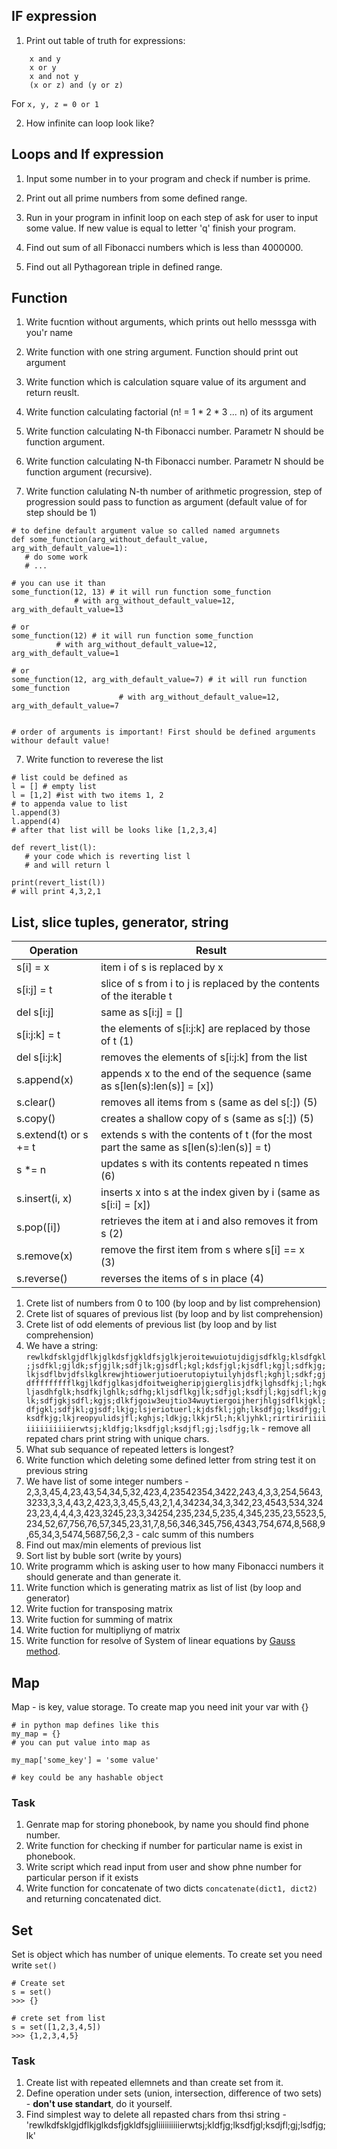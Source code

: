 ## IF expression
1. Print out table of truth for expressions:

```
	x and y
	x or y
	x and not y
	(x or z) and (y or z)
```

For `x, y, z = 0 or 1`

2. How infinite can loop look like?


## Loops and If expression

1. Input some number in to your program and 
check if number is prime.

2. Print out all prime numbers from some
defined range.

3. Run in your program in infinit loop on each step 
of ask for user to input some value. If new value 
is equal to letter 'q' finish your program.

4. Find out sum of all Fibonacci  numbers 
which is less than 4000000.

5. Find out all Pythagorean triple in defined range.

## Function

1. Write fucntion without arguments, which 
prints out hello messsga with you'r name

2. Write function with one string argument. 
Function should print out argument

3. Write function which is calculation square value 
of its argument and return reuslt.

4. Write function calculating 
factorial (n! = 1 * 2 * 3 *...* n) of its argument 

5. Write function calculating 
N-th Fibonacci number. Parametr N should 
be function argument.

5. Write function calculating 
N-th Fibonacci number. Parametr N should 
be function argument (recursive).

6. Write function calulating N-th number of arithmetic progression, 
step of progression sould pass to function as argument (default value of for step should be 1)

```
# to define default argument value so called named argumnets
def some_function(arg_without_default_value, arg_with_default_value=1):
   # do some work
   # ...

# you can use it than
some_function(12, 13) # it will run function some_function 
		      # with arg_without_default_value=12, arg_with_default_value=13

# or
some_function(12) # it will run function some_function
		  # with arg_without_default_value=12, arg_with_default_value=1

# or
some_function(12, arg_with_default_value=7) # it will run function some_function
		  			    # with arg_without_default_value=12, arg_with_default_value=7


# order of arguments is important! First should be defined arguments withour default value! 

```

7. Write function to reverese the list 

```
# list could be defined as 
l = [] # empty list
l = [1,2] #ist with two items 1, 2
# to appenda value to list
l.append(3)
l.append(4)
# after that list will be looks like [1,2,3,4]

def revert_list(l):
   # your code which is reverting list l
   # and will return l 

print(revert_list(l))
# will print 4,3,2,1
```

## List, slice tuples, generator, string

Operation |	Result 
----------|----------------
s[i] = x | item i of s is replaced by x
s[i:j] = t | slice of s from i to j is replaced by the contents of the iterable t	 
del s[i:j] | same as s[i:j] = []	 
s[i:j:k] = t | the elements of s[i:j:k] are replaced by those of t	(1)
del s[i:j:k] | removes the elements of s[i:j:k] from the list	 
s.append(x) | appends x to the end of the sequence (same as s[len(s):len(s)] = [x])	 
s.clear() | removes all items from s (same as del s[:])	(5)
s.copy() | creates a shallow copy of s (same as s[:])	(5)
s.extend(t) or s += t | extends s with the contents of t (for the most part the same as s[len(s):len(s)] = t)	 
s *= n | updates s with its contents repeated n times	(6)
s.insert(i, x) | inserts x into s at the index given by i (same as s[i:i] = [x])	 
s.pop([i]) | retrieves the item at i and also removes it from s	(2)
s.remove(x) | remove the first item from s where s[i] == x	(3)
s.reverse() | reverses the items of s in place	(4)

1. Crete list of numbers from 0 to 100 (by loop and by list comprehension)
2. Crete list of squares of previous list (by loop and by list comprehension)
3. Crete list of odd elements of previous list (by loop and by list comprehension)
4. We have a string: `rewlkdfsklgjdflkjglkdsfjgkldfsjglkjeroitewuiotujdigjsdfklg;klsdfgkl;jsdfkl;gjldk;sfjgjlk;sdfjlk;gjsdfl;kgl;kdsfjgl;kjsdfl;kgjl;sdfkjg;lkjsdflbvjdfslkglkrewjhtiowerjutioerutopiytuilyhjdsfl;kghjl;sdkf;gjdffffffffflkgjlkdfjglkasjdfoitweigheripjgierglisjdfkjlghsdfkj;l;hgkljasdhfglk;hsdfkjlghlk;sdfhg;kljsdflkgjlk;sdfjgl;ksdfjl;kgjsdfl;kjglk;sdfjgkjsdfl;kgjs;dlkfjgoiw3eujtio34wuytiergoijherjhlgjsdflkjgkl;dfjgkl;sdfjkl;gjsdf;lkjg;lsjeriotuerl;kjdsfkl;jgh;lksdfjg;lksdfjg;lksdfkjg;lkjreopyulidsjfl;kghjs;ldkjg;lkkjr5l;h;kljyhkl;rirtiririiiiiiiiiiiiiierwtsj;kldfjg;lksdfjgl;ksdjfl;gj;lsdfjg;lk` - remove all repated chars print string with unique chars.
5. What sub sequance of repeated letters is longest?
6. Write function which deleting some defined letter from string test it on previous string
7. We have list of some integer numbers - 2,3,3,45,4,23,43,54,34,5,32,423,4,23542354,3422,243,4,3,3,254,5643,3233,3,3,4,43,2,423,3,3,45,5,43,2,1,4,34234,34,3,342,23,4543,534,32423,23,4,4,4,3,423,3245,23,3,34254,235,234,5,235,4,345,235,23,5523,5,234,52,67,756,76,57,345,23,31,7,8,56,346,345,756,4343,754,674,8,568,9,65,34,3,5474,5687,56,2,3 - calc summ of this numbers
8. Find out max/min elements of previous list
9. Sort list by buble sort (write by yours)
10. Write programm which is asking user to how many Fibonacci numbers it should generate and than generate it.
11. Write function which is generating matrix as list of list (by loop and generator)
12. Write fuction for transposing matrix
13. Write fuction for summing of matrix
14. Write fuction for multipliyng of matrix
15. Write function for resolve of System of linear equations by [Gauss method](https://en.wikipedia.org/wiki/Gaussian_elimination).

## Map

Map - is key, value storage. To create map you need init your var with {}

```
# in python map defines like this
my_map = {}
# you can put value into map as 

my_map['some_key'] = 'some value'

# key could be any hashable object

```
### Task

1. Genrate map for storing phonebook, by name you should find phone number.
2. Write function for checking if number for particular name is exist in phonebook.
3. Write script which read input from user and show phne number for particular person if it exists
4. Write function for concatenate of two dicts `concatenate(dict1, dict2)` and returning concatenated dict.

## Set

Set is object which has number of unique elements. To create set you need write `set()`
```
# Create set
s = set()
>>> {}

# crete set from list
s = set([1,2,3,4,5])
>>> {1,2,3,4,5}

```
### Task

1. Create list with repeated ellemnets and than create set from it.
2. Define operation under sets (union, intersection, difference of two sets) - **don't use standart**, do it yourself. 
3. Find simplest way to delete all repasted chars from thsi string - 'rewlkdfsklgjdflkjglkdsfjgkldfsjgliiiiiiiiiierwtsj;kldfjg;lksdfjgl;ksdjfl;gj;lsdfjg;lk'    


